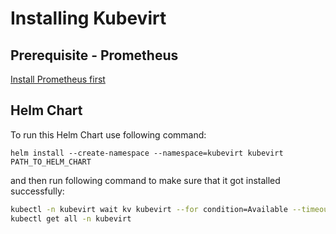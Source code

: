 <!---
  SPDX-FileCopyrightText: (C) 2025 Intel Corporation
  SPDX-License-Identifier: Apache-2.0
-->

# Installing Kubevirt

## Prerequisite - Prometheus

[Install Prometheus first](../prometheus/README.md)

## Helm Chart

To run this Helm Chart use following command:

`helm install --create-namespace --namespace=kubevirt kubevirt PATH_TO_HELM_CHART`

and then run following command to make sure that it got installed successfully:

```bash
kubectl -n kubevirt wait kv kubevirt --for condition=Available --timeout=5m
kubectl get all -n kubevirt
```
